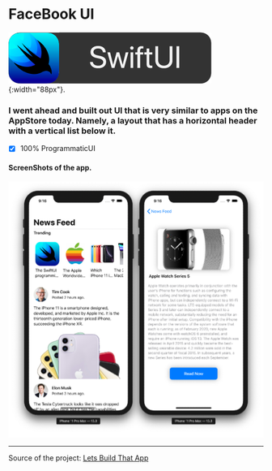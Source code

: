 #  FaceBook UI

![](Assets/swiftui-badge.png){:width="88px"}.

### I went ahead and built out UI that is very similar to apps on the AppStore today. Namely, a layout that has a horizontal header with a vertical list below it.

- [x] 100% ProgrammaticUI

#### ScreenShots of the app.
![](Assets/ScreenShots.png)

---

Source of the project: [Lets Build That App](https://www.youtube.com/watch?v=7QgPpvqTfeo)
